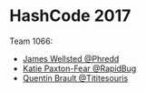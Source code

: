 # HashCode 2017
Team 1066:
- [James Wellsted @Phredd](https://twitter.com/Phredd)
- [Katie Paxton-Fear @RapidBug](https://twitter.com/RapidBug)
- [Quentin Brault @Tititesouris](https://twitter.com/Tititesouris)
